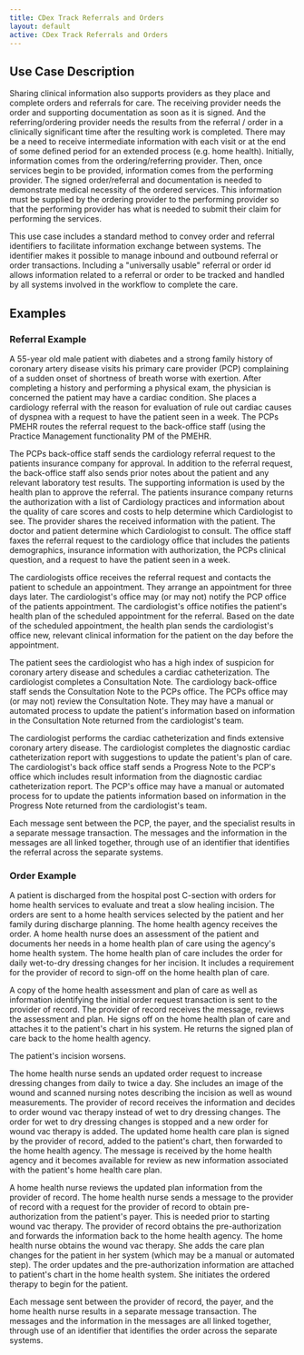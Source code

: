 ```yaml
---
title: CDex Track Referrals and Orders
layout: default
active: CDex Track Referrals and Orders
---
```


## Use Case Description
Sharing clinical information also supports providers as they place and complete orders and referrals for care. The receiving provider needs the order and supporting documentation as soon as it is signed. And the referring/ordering provider needs the results from the referral / order in a clinically significant time after the resulting work is completed.  There may be a need to receive intermediate information with each visit or at the end of some defined period for an extended process (e.g. home health). Initially, information comes from the ordering/referring  provider. Then, once services begin to be provided, information comes from the performing provider. The signed order/referral and documentation is needed to demonstrate medical necessity of the ordered services. This information must be supplied by the ordering provider to the performing provider so that the performing provider has what is needed to submit their claim for performing the services.

This use case includes a standard method to convey order and referral identifiers to facilitate information exchange between systems. The identifier makes it possible to manage inbound and outbound referral or order transactions. Including a "universally usable" referral or order id allows information related to a referral or order to be tracked and handled by all systems involved in the workflow to complete the care.

## Examples

### Referral Example
A 55-year old male patient with diabetes and a strong family history of coronary artery disease visits his primary care provider (PCP) complaining of a sudden onset of shortness of breath worse with exertion. After completing a history and performing a physical exam, the physician is concerned the patient may have a cardiac condition. She places a cardiology referral with the reason for evaluation of rule out cardiac causes of dyspnea with a request to have the patient seen in a week. The PCPs PMEHR routes the referral request to the back-office staff (using the Practice Management functionality PM of the PMEHR.

The PCPs back-office staff sends the cardiology referral request to the patients insurance company for approval. In addition to the referral request, the back-office staff also sends prior notes about the patient and any relevant laboratory test results. The supporting information is used by the health plan to approve the referral. The patients insurance company returns the authorization with a list of Cardiology practices and information about the quality of care scores and costs to help determine which Cardiologist to see. The provider shares the received information with the patient. The doctor and patient determine which Cardiologist to consult. The office staff faxes the referral request to the cardiology office that includes the patients demographics, insurance information with authorization, the PCPs clinical question, and a request to have the patient seen in a week.

The cardiologists office receives the referral request and contacts the patient to schedule an appointment. They arrange an appointment for three days later. The cardiologist's office may (or may not) notify the PCP office of the patients appointment. The cardiologist's office notifies the patient's health plan of the scheduled appointment for the referral.  Based on the date of the scheduled appointment, the health plan sends the cardiologist's office new, relevant clinical information for the patient on the day before the appointment.

The patient sees the cardiologist who has a high index of suspicion for coronary artery disease and schedules a cardiac catheterization. The cardiologist completes a Consultation Note. The cardiology back-office staff sends the Consultation Note to the PCPs office. The PCPs office may (or may not) review the Consultation Note.  They may have a manual or automated process to update the patient's information based on information in the Consultation Note returned from the cardiologist's team.

The cardiologist performs the cardiac catheterization and finds extensive coronary artery disease. The cardiologist completes the diagnostic cardiac catheterization report with suggestions to update the patient's plan of care. The cardiologist's back office staff sends a Progress Note to the PCP's office which includes result information from the diagnostic cardiac catheterization report. The PCP's office may have a manual or automated process for to update the patients information based on information in the Progress Note returned from the cardiologist's team.

Each message sent between the PCP, the payer, and the specialist results in a separate message transaction. The messages and the information in the messages are all linked together, through use of an identifier that identifies the referral across the separate systems.


### Order Example
A patient is discharged from the hospital post C-section with orders for home health services to evaluate and treat a slow healing incision. The orders are sent to a home health services selected by the patient and her family during discharge planning. The home health agency receives the order. A home health nurse does an assessment of the patient and documents her needs in a home health plan of care using the agency's home health system. The home health plan of care includes the order for daily wet-to-dry dressing changes for her incision. It includes a requirement for the provider of record to sign-off on the home health plan of care. 

A copy of the home health assessment and plan of care as well as information identifying the initial order request transaction is sent to the provider of record. The provider of record receives the message, reviews the assessment and plan.  He signs off on the home health plan of care and attaches it to the patient's chart in his system. He returns the signed plan of care back to the home health agency. 

The patient's incision worsens. 

The home health nurse sends an updated order request to increase dressing changes from daily to twice a day. She includes an image of the wound and scanned nursing notes describing the incision as well as wound measurements. The provider of record receives the information and decides to order wound vac therapy instead of wet to dry dressing changes. The order for wet to dry dressing changes is stopped and a new order for wound vac therapy is added. The updated home health care plan is signed by the provider of record, added to the patient's chart, then forwarded to the home health agency. The message is received by the home health agency and it becomes available for review as new information associated with the patient's home health care plan. 

A home health nurse reviews the updated plan information from the provider of record. The home health nurse sends a message to the provider of record with a request for the provider of record to obtain pre-authorization from the patient's payer. This is needed prior to starting wound vac therapy. The provider of record obtains the pre-authorization and forwards the information back to the home health agency. The home health nurse obtains the wound vac therapy. She adds the care plan changes for the patient in her system (which may be a manual or automated step). The order updates and the pre-authorization information are attached to patient's chart in the home health system. She initiates the ordered therapy to begin for the patient.
 
Each message sent between the provider of record, the payer, and the home health nurse results in a separate message transaction. The messages and the information in the messages are all linked together, through use of an identifier that identifies the order across the separate systems.

